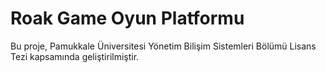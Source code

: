 # Roak Game Oyun Platformu

Bu proje, Pamukkale Üniversitesi Yönetim Bilişim Sistemleri Bölümü Lisans Tezi kapsamında geliştirilmiştir.
